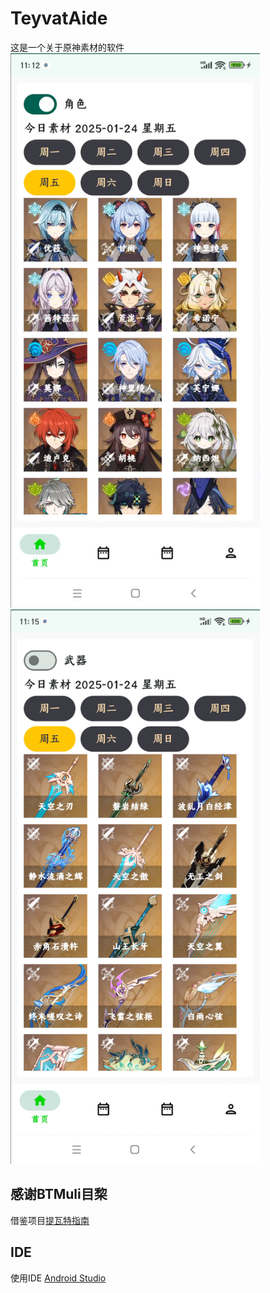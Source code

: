 # TeyvatAide
这是一个关于原神素材的软件
<img src="./readimages/show1.png" width="399" height="887" alt="图片1" />
<img src="./readimages/show2.png" width="399" height="887" alt="图片2" />

## 感谢BTMuli目棃
借鉴项目[提瓦特指南](https://github.com/BTMuli/TeyvatGuide)

## IDE
使用IDE [Android Studio](https://developer.android.google.cn/studio?hl=zh-cn)

